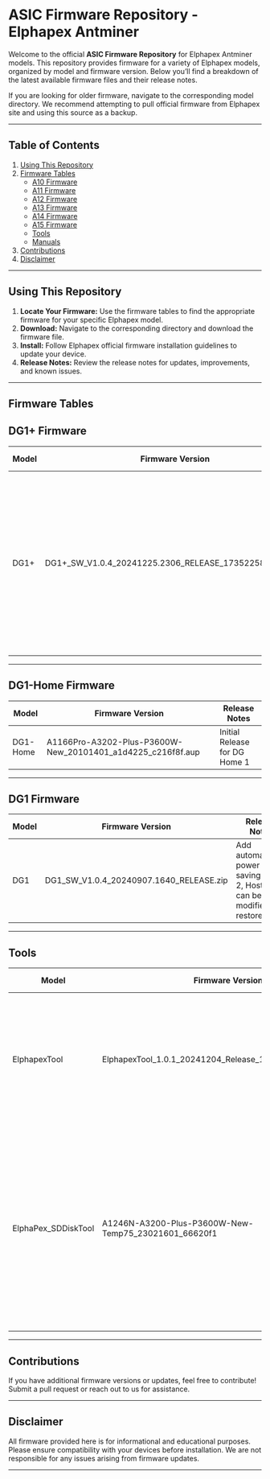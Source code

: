 # **ASIC Firmware Repository - Elphapex Antminer**

Welcome to the official **ASIC Firmware Repository** for Elphapex Antminer models. This repository provides firmware for a variety of Elphapex models, organized by model and firmware version. Below you’ll find a breakdown of the latest available firmware files and their release notes. 

If you are looking for older firmware, navigate to the corresponding model directory. We recommend attempting to pull official firmware from Elphapex site and using this source as a backup.

---

## **Table of Contents**
1. [Using This Repository](#using-this-repository)
2. [Firmware Tables](#firmware-tables)
    - [A10 Firmware](#A10-firmware)
    - [A11 Firmware](#A11-firmware)
    - [A12 Firmware](#A12-firmare)
    - [A13 Firmware](#A13-firmare)
    - [A14 Firmware](#A14-firmware)
    - [A15 Firmware](#A15-firmware)
    - [Tools](#Tools)
    - [Manuals](#Manuals)
3. [Contributions](#contributions)
4. [Disclaimer](#disclaimer)

---

## **Using This Repository**
1. **Locate Your Firmware:** Use the firmware tables to find the appropriate firmware for your specific Elphapex model.
2. **Download:** Navigate to the corresponding directory and download the firmware file.
3. **Install:** Follow Elphapex official firmware installation guidelines to update your device.
4. **Release Notes:** Review the release notes for updates, improvements, and known issues.

---

## **Firmware Tables**

## **DG1+ Firmware**

| **Model**   | **Firmware Version** | **Release Notes**                 |
|-------------|-----------------------|------------------------------------|
| DG1+         | DG1+_SW_V1.0.4_20241225.2306_RELEASE_1735225812705_52 | Optimize hashrate especially when low temperature working condtions 2. Add SSL support for connections with mining pools 3. Some other fixes(rejection calc, password changing, etc)  |

---

## **DG1-Home Firmware**

| **Model**   | **Firmware Version** | **Release Notes**                 |
|-------------|-----------------------|------------------------------------|
| DG1-Home   | A1166Pro-A3202-Plus-P3600W-New_20101401_a1d4225_c216f8f.aup  | Initial Release for DG Home 1|  

---
## **DG1 Firmware**

| **Model**   | **Firmware Version** | **Release Notes**                 |
|-------------|-----------------------|------------------------------------|
| DG1   | DG1_SW_V1.0.4_20240907.1640_RELEASE.zip | Add automatically power saving mode 2, Hostname can be modified and restored | 

---

## **Tools**

| **Model**   | **Firmware Version** | **Release Notes**                 |
|-------------|-----------------------|------------------------------------|
| ElphapexTool  | ElphapexTool_1.0.1_20241204_Release_1735226467780_52.zip | 1. Add support for batch configure static IP 2. Add support for single pool configuration 3. Change the subname plus IP from "."to "x" 4. Some other fixes  |
| ElphaPex_SDDiskTool  | A1246N-A3200-Plus-P3600W-New-Temp75_23021601_66620f1          | Instructions: 1. Both card flashing and remote upgrades use the same firmware. 2. Create an SD upgrade card using the extracted 'update.img' file within the zipped folder. 3. It is recommended to upgrade to the latest firmware version. | 

---


## **Contributions**
If you have additional firmware versions or updates, feel free to contribute! Submit a pull request or reach out to us for assistance.

---

## **Disclaimer**
All firmware provided here is for informational and educational purposes. Please ensure compatibility with your devices before installation. We are not responsible for any issues arising from firmware updates.

---
